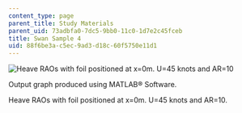 ```yaml
---
content_type: page
parent_title: Study Materials
parent_uid: 73adbfa0-7dc5-9bb0-11c0-1d7e2c45fceb
title: Swan Sample 4
uid: 88f6be3a-c5ec-9ad3-d18c-60f5750e11d1
---
```


![Heave RAOs with foil positioned at x=0m. U=45 knots and AR=10](/courses/mechanical-engineering/2-24-ocean-wave-interaction-with-ships-and-offshore-energy-systems-13-022-spring-2002/study-materials/swan8.jpg)

Output graph produced using MATLAB® Software.

Heave RAOs with foil positioned at x=0m. U=45 knots and AR=10.